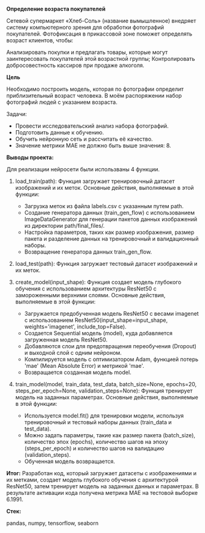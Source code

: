 **Определение возраста покупателей**

Сетевой супермаркет «Хлеб-Соль» (название вымышленное) внедряет систему компьютерного зрения для обработки фотографий покупателей. Фотофиксация в прикассовой зоне поможет определять возраст клиентов, чтобы:

Анализировать покупки и предлагать товары, которые могут заинтересовать покупателей этой возрастной группы;
Контролировать добросовестность кассиров при продаже алкоголя.

**Цель**

Необходимо построить модель, которая по фотографии определит приблизительный возраст человека. В моём распоряжении набор фотографий людей с указанием возраста.

Задачи:

- Провести исследовательский анализ набора фотографий.
- Подготовить данные к обучению.
- Обучить нейронную сеть и рассчитать её качество.
- Значение метрики MAE не должно быть выше значения: 8.

**Выводы проекта:**

Для реализации нейросети были использваны 4 функции.

1. load_train(path): Функция загружает тренировочный датасет изображений и их меток. Основные действия, выполняемые в этой функции:
   - Загрузка меток из файла labels.csv с указанным путем path.
   - Создание генератора данных (train_gen_flow) с использованием ImageDataGenerator для генерации пакетов данных изображений из директории path/final_files/.
   - Настройка параметров, таких как размер изображения, размер пакета и разделение данных на тренировочный и валидационный наборы.
   - Возвращение генератора данных train_gen_flow.
   

2. load_test(path): Функция загружает тестовый датасет изображений и их меток.


3. create_model(input_shape): Функция создает модель глубокого обучения с использованием архитектуры ResNet50 с замороженными верхними слоями. Основные действия, выполняемые в этой функции:
   - Загружается предобученная модель ResNet50 с весами imagenet с использованием ResNet50(input_shape=input_shape, weights='imagenet', include_top=False).
   - Создается Sequential модель (model), куда добавляется загруженная модель ResNet50.
   - Добавляются слои для предотвращения переобучения (Dropout) и выходной слой с одним нейроном.
   - Компилируется модель с оптимизатором Adam, функцией потерь 'mae' (Mean Absolute Error) и метрикой 'mae'.
   - Возвращается созданная модель model.


4. train_model(model, train_data, test_data, batch_size=None, epochs=20, steps_per_epoch=None, validation_steps=None): Функция тренирует модель на заданных параметрах. Основные действия, выполняемые в этой функции:
   - Используется model.fit() для тренировки модели, используя тренировочный и тестовый наборы данных (train_data и test_data).
   - Можно задать параметры, такие как размер пакета (batch_size), количество эпох (epochs), количество шагов на эпоху (steps_per_epoch) и количество шагов на валидацию (validation_steps).
   - Обученная модель возвращается.
  
**Итог:** Разработан код, который загружает датасеты с изображениями и их метками, создает модель глубокого обучения с архитектурой ResNet50, затем тренирует модель на заданных данных и параметрах. В результате активации кода получена метрика MAE на тестовой выборке 6.1991.

**Стек:**

pandas, numpy, tensorflow, seaborn
